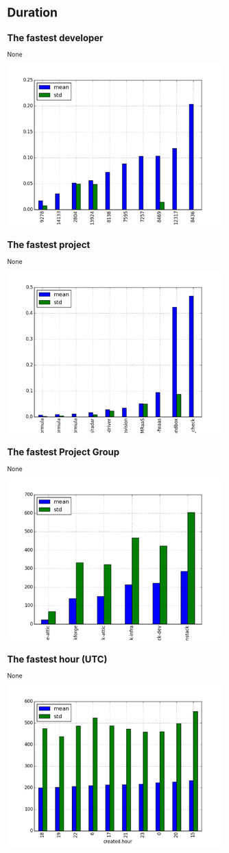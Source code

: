 # Duration

## The fastest developer

None

![docs/images/Duration.the-fastest-developer.png](/images/Duration.the-fastest-developer.png)

## The fastest project

None

![docs/images/Duration.the-fastest-project.png](/images/Duration.the-fastest-project.png)

## The fastest Project Group

None

![docs/images/Duration.the-fastest-project-group.png](/images/Duration.the-fastest-project-group.png)

## The fastest hour (UTC)

None

![docs/images/Duration.the-fastest-hour-utc.png](/images/Duration.the-fastest-hour-utc.png)

